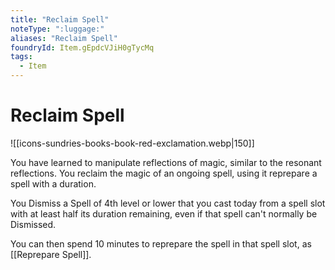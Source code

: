 ```yaml
---
title: "Reclaim Spell"
noteType: ":luggage:"
aliases: "Reclaim Spell"
foundryId: Item.gEpdcVJiH0gTycMq
tags:
  - Item
---
```


# Reclaim Spell
![[icons-sundries-books-book-red-exclamation.webp|150]]

You have learned to manipulate reflections of magic, similar to the resonant reflections. You reclaim the magic of an ongoing spell, using it reprepare a spell with a duration.

You Dismiss a Spell of 4th level or lower that you cast today from a spell slot with at least half its duration remaining, even if that spell can't normally be Dismissed.

You can then spend 10 minutes to reprepare the spell in that spell slot, as [[Reprepare Spell]].
